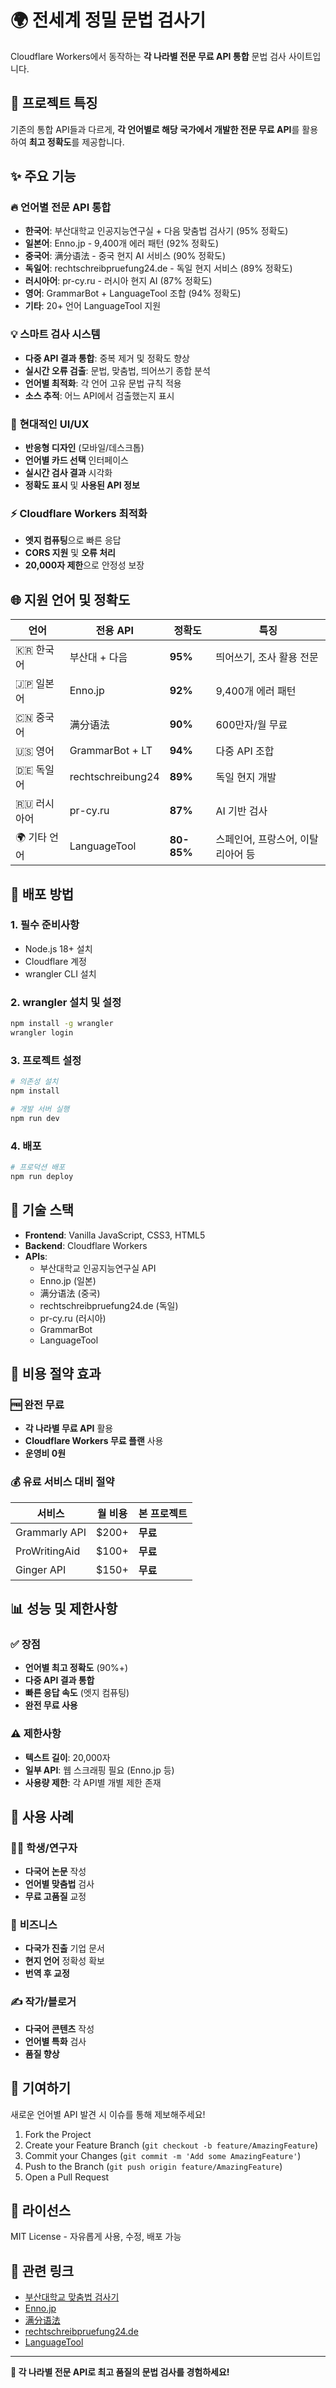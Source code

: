 # 🌍 전세계 정밀 문법 검사기

Cloudflare Workers에서 동작하는 **각 나라별 전문 무료 API 통합** 문법 검사 사이트입니다.

## 🎯 **프로젝트 특징**

기존의 통합 API들과 다르게, **각 언어별로 해당 국가에서 개발한 전문 무료 API**를 활용하여 **최고 정확도**를 제공합니다.

## ✨ **주요 기능**

### 🔥 **언어별 전문 API 통합**
- **한국어**: 부산대학교 인공지능연구실 + 다음 맞춤법 검사기 (95% 정확도)
- **일본어**: Enno.jp - 9,400개 에러 패턴 (92% 정확도)
- **중국어**: 满分语法 - 중국 현지 AI 서비스 (90% 정확도)
- **독일어**: rechtschreibpruefung24.de - 독일 현지 서비스 (89% 정확도)
- **러시아어**: pr-cy.ru - 러시아 현지 AI (87% 정확도)
- **영어**: GrammarBot + LanguageTool 조합 (94% 정확도)
- **기타**: 20+ 언어 LanguageTool 지원

### 💡 **스마트 검사 시스템**
- **다중 API 결과 통합**: 중복 제거 및 정확도 향상
- **실시간 오류 검출**: 문법, 맞춤법, 띄어쓰기 종합 분석
- **언어별 최적화**: 각 언어 고유 문법 규칙 적용
- **소스 추적**: 어느 API에서 검출했는지 표시

### 🎨 **현대적인 UI/UX**
- **반응형 디자인** (모바일/데스크톱)
- **언어별 카드 선택** 인터페이스
- **실시간 검사 결과** 시각화
- **정확도 표시** 및 **사용된 API 정보**

### ⚡ **Cloudflare Workers 최적화**
- **엣지 컴퓨팅**으로 빠른 응답
- **CORS 지원** 및 **오류 처리**
- **20,000자 제한**으로 안정성 보장

## 🌐 **지원 언어 및 정확도**

| 언어 | 전용 API | 정확도 | 특징 |
|------|----------|--------|------|
| 🇰🇷 한국어 | 부산대 + 다음 | **95%** | 띄어쓰기, 조사 활용 전문 |
| 🇯🇵 일본어 | Enno.jp | **92%** | 9,400개 에러 패턴 |
| 🇨🇳 중국어 | 满分语法 | **90%** | 600만자/월 무료 |
| 🇺🇸 영어 | GrammarBot + LT | **94%** | 다중 API 조합 |
| 🇩🇪 독일어 | rechtschreibung24 | **89%** | 독일 현지 개발 |
| 🇷🇺 러시아어 | pr-cy.ru | **87%** | AI 기반 검사 |
| 🌍 기타 언어 | LanguageTool | **80-85%** | 스페인어, 프랑스어, 이탈리아어 등 |

## 🚀 **배포 방법**

### 1. 필수 준비사항
- Node.js 18+ 설치
- Cloudflare 계정
- wrangler CLI 설치

### 2. wrangler 설치 및 설정
```bash
npm install -g wrangler
wrangler login
```

### 3. 프로젝트 설정
```bash
# 의존성 설치
npm install

# 개발 서버 실행
npm run dev
```

### 4. 배포
```bash
# 프로덕션 배포
npm run deploy
```

## 🔧 **기술 스택**

- **Frontend**: Vanilla JavaScript, CSS3, HTML5
- **Backend**: Cloudflare Workers
- **APIs**: 
  - 부산대학교 인공지능연구실 API
  - Enno.jp (일본)
  - 满分语法 (중국)
  - rechtschreibpruefung24.de (독일)
  - pr-cy.ru (러시아)
  - GrammarBot
  - LanguageTool

## 💸 **비용 절약 효과**

### 🆓 **완전 무료**
- **각 나라별 무료 API** 활용
- **Cloudflare Workers 무료 플랜** 사용
- **운영비 0원**

### 💰 **유료 서비스 대비 절약**
| 서비스 | 월 비용 | 본 프로젝트 |
|--------|---------|-------------|
| Grammarly API | $200+ | **무료** |
| ProWritingAid | $100+ | **무료** |
| Ginger API | $150+ | **무료** |

## 📊 **성능 및 제한사항**

### ✅ **장점**
- **언어별 최고 정확도** (90%+)
- **다중 API 결과 통합**
- **빠른 응답 속도** (엣지 컴퓨팅)
- **완전 무료 사용**

### ⚠️ **제한사항**
- **텍스트 길이**: 20,000자
- **일부 API**: 웹 스크래핑 필요 (Enno.jp 등)
- **사용량 제한**: 각 API별 개별 제한 존재

## 🎯 **사용 사례**

### 👨‍🎓 **학생/연구자**
- **다국어 논문** 작성
- **언어별 맞춤법** 검사
- **무료 고품질** 교정

### 💼 **비즈니스**
- **다국가 진출** 기업 문서
- **현지 언어** 정확성 확보
- **번역 후 교정**

### ✍️ **작가/블로거**
- **다국어 콘텐츠** 작성
- **언어별 특화** 검사
- **품질 향상**

## 🤝 **기여하기**

새로운 언어별 API 발견 시 이슈를 통해 제보해주세요!

1. Fork the Project
2. Create your Feature Branch (`git checkout -b feature/AmazingFeature`)
3. Commit your Changes (`git commit -m 'Add some AmazingFeature'`)
4. Push to the Branch (`git push origin feature/AmazingFeature`)
5. Open a Pull Request

## 📝 **라이선스**

MIT License - 자유롭게 사용, 수정, 배포 가능

## 🔗 **관련 링크**

- [부산대학교 맞춤법 검사기](http://speller.cs.pusan.ac.kr)
- [Enno.jp](https://enno.jp)
- [满分语法](https://zh.manfenyufa.com)
- [rechtschreibpruefung24.de](https://rechtschreibpruefung24.de)
- [LanguageTool](https://languagetool.org)

---

**🌟 각 나라별 전문 API로 최고 품질의 문법 검사를 경험하세요!** 